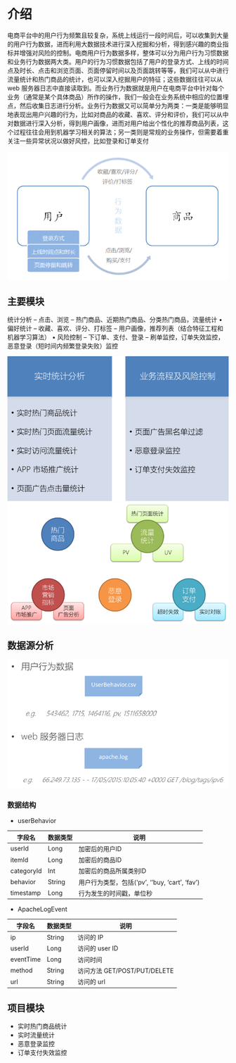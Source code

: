 # 介绍

电商平台中的用户行为频繁且较复杂，系统上线运行一段时间后，可以收集到大量的用户行为数据，进而利用大数据技术进行深入挖掘和分析，得到感兴趣的商业指标并增强对风险的控制。电商用户行为数据多样，整体可以分为用户行为习惯数据和业务行为数据两大类。用户的行为习惯数据包括了用户的登录方式、上线的时间点及时长、点击和浏览页面、页面停留时间以及页面跳转等等，我们可以从中进行流量统计和热门商品的统计，也可以深入挖掘用户的特征；这些数据往往可以从 web 服务器日志中直接读取到。而业务行为数据就是用户在电商平台中针对每个业务（通常是某个具体商品）所作的操作，我们一般会在业务系统中相应的位置埋点，然后收集日志进行分析。业务行为数据又可以简单分为两类：一类是能够明显地表现出用户兴趣的行为，比如对商品的收藏、喜欢、评分和评价，我们可以从中对数据进行深入分析，得到用户画像，进而对用户给出个性化的推荐商品列表，这个过程往往会用到机器学习相关的算法；另一类则是常规的业务操作，但需要着重关注一些异常状况以做好风控，比如登录和订单支付

<img src="img/1.png" alt="1" style="zoom:80%;" />



## 主要模块

统计分析
– 点击、浏览
– 热门商品、近期热门商品、分类热门商品，流量统计
• 偏好统计
– 收藏、喜欢、评分、打标签
– 用户画像，推荐列表（结合特征工程和机器学习算法）
• 风险控制
– 下订单、支付、登录
– 刷单监控，订单失效监控，恶意登录（短时间内频繁登录失败）监控

<img src="img/2.png" alt="1576487264749" style="zoom:80%;" />



<img src="img/3.png" alt="1576487294362" style="zoom:80%;" />



## 数据源分析

<img src="img/4.png" alt="1576487327052" style="zoom:80%;" />



### 数据结构

- userBehavior

| 字段名     | 数据类型 | 说明                                           |
| ---------- | -------- | ---------------------------------------------- |
| userId     | Long     | 加密后的用户ID                                 |
| itemId     | Long     | 加密后的商品ID                                 |
| categoryId | Int      | 加密后的商品所属类别ID                         |
| behavior   | String   | 用户行为类型，包括(‘pv’, ‘’buy, ‘cart’, ‘fav’) |
| timestamp  | Long     | 行为发生的时间戳，单位秒                       |



- ApacheLogEvent

| 字段名    | 数据类型 | 说明                         |
| --------- | -------- | ---------------------------- |
| ip        | String   | 访问的 IP                    |
| userId    | Long     | 访问的 user ID               |
| eventTime | Long     | 访问时间                     |
| method    | String   | 访问方法 GET/POST/PUT/DELETE |
| url       | String   | 访问的 url                   |



## 项目模块

- 实时热门商品统计
- 实时流量统计
- 恶意登录监控
- 订单支付失效监控